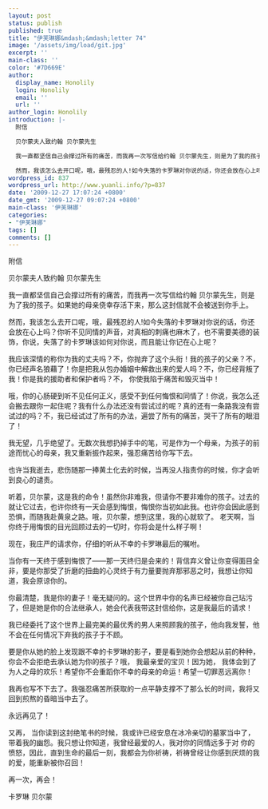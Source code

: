 ```yaml
---
layout: post
status: publish
published: true
title: "伊芙琳娜&mdash;&mdash;letter 74"
image: '/assets/img/load/git.jpg'
excerpt: ''
main-class: ''
color: '#7D669E'
author:
  display_name: Honolily
  login: Honolily
  email: ''
  url: ''
author_login: Honolily
introduction: |-
  附信

  贝尔蒙夫人致约翰 贝尔蒙先生

  我一直都坚信自己会撑过所有的痛苦，而我再一次写信给约翰 贝尔蒙先生，则是为了我的孩子。如果她的母亲侥幸存活下来，那么这封信就不会被送到你手上。

  然而，我该怎么去开口呢，哦，最残忍的人!如今失落的卡罗琳对你说的话，你还会放在心上吗？你听不见同情的声音，对真相的刺痛也麻木了，也不需要美德的装饰，你说，失落了的卡罗琳该如何对你说，而且能让你记在心上呢？
wordpress_id: 837
wordpress_url: http://www.yuanli.info/?p=837
date: '2009-12-27 17:07:24 +0800'
date_gmt: '2009-12-27 09:07:24 +0800'
main-class: '伊芙琳娜'
categories:
- "伊芙琳娜"
tags: []
comments: []
---
```

附信

贝尔蒙夫人致约翰 贝尔蒙先生

我一直都坚信自己会撑过所有的痛苦，而我再一次写信给约翰 贝尔蒙先生，则是为了我的孩子。如果她的母亲侥幸存活下来，那么这封信就不会被送到你手上。

然而，我该怎么去开口呢，哦，最残忍的人!如今失落的卡罗琳对你说的话，你还会放在心上吗？你听不见同情的声音，对真相的刺痛也麻木了，也不需要美德的装饰，你说，失落了的卡罗琳该如何对你说，而且能让你记在心上呢？

我应该深情的称你为我的丈夫吗？不，你抛弃了这个头衔！我的孩子的父亲？不，你已经声名狼藉了！你是把我从包办婚姻中解救出来的爱人吗？不，你已经背叛了我！你是我的援助者和保护者吗？不， 你使我陷于痛苦和毁灭当中！

哦，你的心肠硬到听不见任何正义，感受不到任何悔恨和同情了！你说，我怎么还会搬去跟你一起住呢？我有什么办法还没有尝试过的呢？真的还有一条路我没有尝试过的吗？不，我已经试过了所有的办法，遍尝了所有的痛苦，哭干了所有的眼泪了！

我无望，几乎绝望了。无数次我想扔掉手中的笔，可是作为一个母亲，为孩子的前途而忧心的母亲，我又重新振作起来，强忍痛苦给你写下去。

也许当我逝去，悲伤随那一捧黄土化去的时候，当再没人指责你的时候，你才会听到良心的谴责。

听着，贝尔蒙，这是我的命令！虽然你非难我，但请你不要非难你的孩子。过去的就让它过去，也许你终有一天会感到悔恨，悔恨你当初如此我。也许你会因此感到恐惧，而随我赴黄泉之路。哦，贝尔蒙，想到这里，我的心就软了。 老天啊，当你终于用悔恨的目光回顾过去的一切时，你将会是什么样子啊！

现在，我庄严的请求你，仔细的听从不幸的卡罗琳最后的嘱咐。

当你有一天终于感到悔恨了&mdash;&mdash;那一天终归是会来的！背信弃义曾让你变得面目全非，要是你那受了折磨的扭曲的心灵终于有力量要抛弃那邪恶之时，我想让你知道，我会原谅你的。

你最清楚，我是你的妻子！毫无疑问的。这个世界中你的名声已经被你自己玷污了，但是她是你的合法继承人，她会代表我带这封信给你，这是我最后的请求！

我已经委托了这个世界上最完美的最优秀的男人来照顾我的孩子，他向我发誓，他不会在任何情况下弃我的孩子于不顾。

要是你从她的脸上发现跟不幸的卡罗琳的影子，要是看到她你会想起从前的种种，你会不会拒绝去承认她为你的孩子？哦， 我最亲爱的宝贝！因为她， 我体会到了为人之母的欢乐！希望你不会重蹈你不幸的母亲的命运！希望一切罪恶远离你！

我再也写不下去了。我强忍痛苦所获取的一点平静支撑不了那么长的时间，我将又回到煎熬的昏暗当中去了。

永远再见了！

又再， 当你读到这封绝笔书的时候，我或许已经安息在冰冷亲切的墓冢当中了，带着我的幽怨。我只想让你知道，我曾经最爱的人，我对你的同情远多于对 你的愤怒，因此，直到生命的最后一刻，我都会为你祈祷，祈祷曾经让你感到厌烦的我的爱，能重新被你召回！

再一次，再会！

卡罗琳 贝尔蒙

